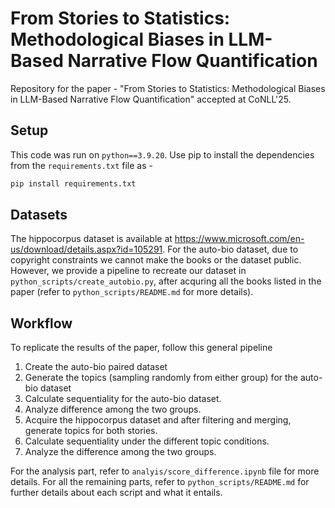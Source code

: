 # From Stories to Statistics: Methodological Biases in LLM-Based Narrative Flow Quantification

Repository for the paper - "From Stories to Statistics: Methodological Biases in LLM-Based Narrative Flow Quantification" accepted at CoNLL'25.


## Setup

This code was run on `python==3.9.20`. Use pip to install the dependencies from the `requirements.txt` file as - 

```bash
pip install requirements.txt
```

## Datasets

The hippocorpus dataset is available at https://www.microsoft.com/en-us/download/details.aspx?id=105291. For the auto-bio dataset, due to copyright constraints we cannot make the books or the dataset public. However, we provide a pipeline to recreate our dataset in `python_scripts/create_autobio.py`, after acquring all the books listed in the paper (refer to `python_scripts/README.md` for more details).


## Workflow

To replicate the results of the paper, follow this general pipeline

1. Create the auto-bio paired dataset
2. Generate the topics (sampling randomly from either group) for the auto-bio dataset
3. Calculate sequentiality for the auto-bio dataset.
4. Analyze difference among the two groups.
5. Acquire the hippocorpus dataset and after filtering and merging, generate topics for both stories.
6. Calculate sequentiality under the different topic conditions.
7. Analyze the difference among the two groups.

For the analysis part, refer to `analyis/score_difference.ipynb` file for more details. For all the remaining parts, refer to `python_scripts/README.md` for further details about each script and what it entails. 
